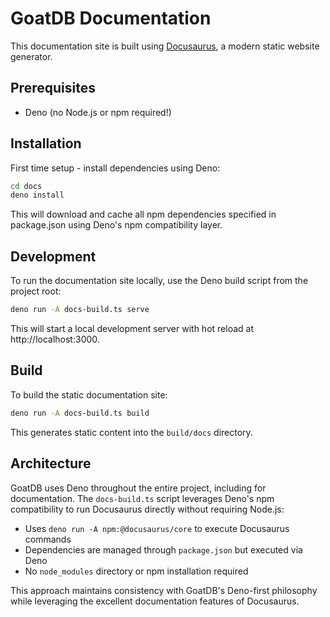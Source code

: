 # GoatDB Documentation

This documentation site is built using [Docusaurus](https://docusaurus.io/), a modern static website generator.

## Prerequisites

- Deno (no Node.js or npm required!)

## Installation

First time setup - install dependencies using Deno:

```bash
cd docs
deno install
```

This will download and cache all npm dependencies specified in package.json using Deno's npm compatibility layer.

## Development

To run the documentation site locally, use the Deno build script from the project root:

```bash
deno run -A docs-build.ts serve
```

This will start a local development server with hot reload at http://localhost:3000.

## Build

To build the static documentation site:

```bash
deno run -A docs-build.ts build
```

This generates static content into the `build/docs` directory.

## Architecture

GoatDB uses Deno throughout the entire project, including for documentation. The `docs-build.ts` script leverages Deno's npm compatibility to run Docusaurus directly without requiring Node.js:

- Uses `deno run -A npm:@docusaurus/core` to execute Docusaurus commands
- Dependencies are managed through `package.json` but executed via Deno
- No `node_modules` directory or npm installation required

This approach maintains consistency with GoatDB's Deno-first philosophy while leveraging the excellent documentation features of Docusaurus.